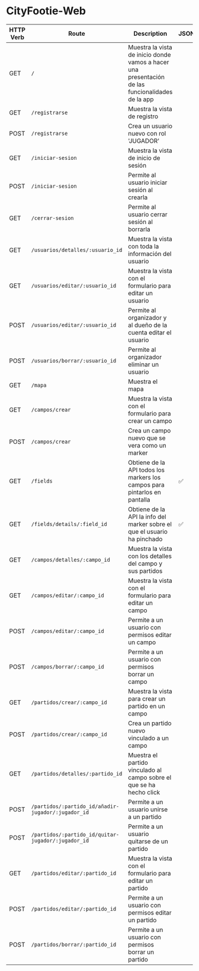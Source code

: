 # CityFootie-Web

| HTTP Verb | Route                                              | Description                                                                                      | JSON |
|-----------|----------------------------------------------------|--------------------------------------------------------------------------------------------------|------|
| GET       | `/`                                                | Muestra la vista de inicio donde vamos a hacer una presentación de las funcionalidades de la app |      |
| GET       | `/registrarse`                                     | Muestra la vista de registro                                                                     |      |
| POST      | `/registrarse`                                     | Crea un usuario nuevo con rol 'JUGADOR'                                                          |      |
| GET       | `/iniciar-sesion`                                  | Muestra la vista de inicio de sesión                                                             |      |
| POST      | `/iniciar-sesion`                                  | Permite al usuario iniciar sesión al crearla                                                     |      |
| GET       | `/cerrar-sesion`                                   | Permite al usuario cerrar sesión al borrarla                                                     |      |
| GET       | `/usuarios/detalles/:usuario_id`                    | Muestra la vista con toda la información del usuario                                             |      |
| GET       | `/usuarios/editar/:usuario_id`                     | Muestra la vista con el formulario para editar un usuario                                        |      |
| POST      | `/usuarios/editar/:usuario_id`                     | Permite al organizador y al dueño de la cuenta editar el usuario                                 |      |
| POST      | `/usuarios/borrar/:usuario_id`                     | Permite al organizador eliminar un usuario                                                       |      |
| GET       | `/mapa`                                            | Muestra el mapa                                                                                  |      |
| GET       | `/campos/crear`                                    | Muestra la vista con el formulario para crear un campo                                           |      |
| POST      | `/campos/crear`                                    | Crea un campo nuevo que se vera como un marker                                                   |      |
| GET       | `/fields`                                          | Obtiene de la API todos los markers los campos para pintarlos en pantalla                        |  ✅  |
| GET       | `/fields/details/:field_id`                         | Obtiene de la API la info del marker sobre el que el usuario ha pinchado                         |  ✅  |
| GET       | `/campos/detalles/:campo_id`                        | Muestra la vista con los detalles del campo y sus partidos                         |    |
| GET       | `/campos/editar/:campo_id`                         | Muestra la vista con el formulario para editar un campo                                          |      |
| POST      | `/campos/editar/:campo_id`                         | Permite a un usuario con permisos editar un campo                                                |      |
| POST      | `/campos/borrar/:campo_id`                         | Permite a un usuario con permisos borrar un campo                                                |      |
| GET       | `/partidos/crear/:campo_id`                              | Muestra la vista para crear un partido en un campo                                                 |
| POST      | `/partidos/crear/:campo_id`                              | Crea un partido nuevo vinculado a un campo                                                       |      |
| GET       | `/partidos/detalles/:partido_id`                      | Muestra el partido vinculado al campo sobre el que se ha hecho click                             |      |
| POST      | `/partidos/:partido_id/añadir-jugador/:jugador_id` | Permite a un usuario unirse a un partido                                                         |      |
| POST      | `/partidos/:partido_id/quitar-jugador/:jugador_id` | Permite a un usuario quitarse de un partido                                                      |      |
| GET       | `/partidos/editar/:partido_id`                     | Muestra la vista con el formulario para editar un partido                                        |      |
| POST      | `/partidos/editar/:partido_id`                     | Permite a un usuario con permisos editar un partido                                              |      |
| POST      | `/partidos/borrar/:partido_id`                     | Permite a un usuario con permisos borrar un partido  
